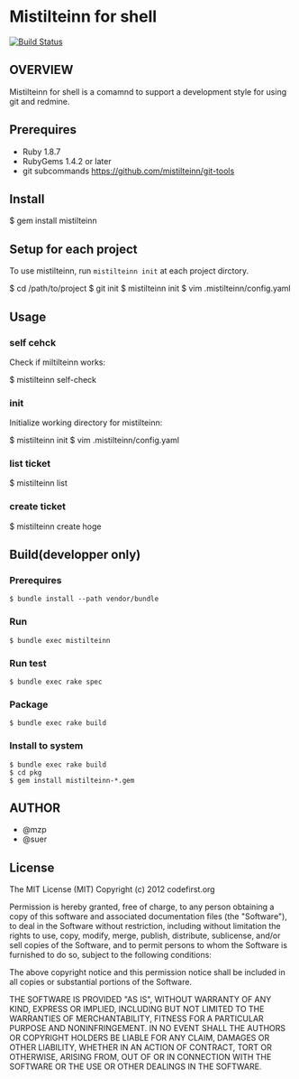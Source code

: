 Mistilteinn for shell
==============================
[![Build Status](https://secure.travis-ci.org/mistilteinn/mistilteinn-shell.png)](http://travis-ci.org/mistilteinn/mistilteinn-shell)

OVERVIEW
------------------------------

Mistilteinn for shell is a comamnd to support a development style for
using git and redmine.

Prerequires
------------------------------

 * Ruby 1.8.7
 * RubyGems 1.4.2 or later
 * git subcommands https://github.com/mistilteinn/git-tools

Install
------------------------------

   $ gem install mistilteinn

Setup for each project
------------------------------

To use mistilteinn, run `mistilteinn init` at each project dirctory.

   $ cd /path/to/project
   $ git init
   $ mistilteinn init
   $ vim .mistilteinn/config.yaml

Usage
------------------------------

### self cehck

Check if miltilteinn works:

   $ mistilteinn self-check

### init

Initialize working directory for mistilteinn:

   $ mistilteinn init
   $ vim .mistilteinn/config.yaml

### list ticket

   $ mistilteinn list

### create ticket

   $ mistilteinn create hoge

Build(developper only)
------------------------------

### Prerequires

    $ bundle install --path vendor/bundle

### Run

    $ bundle exec mistilteinn

### Run test

    $ bundle exec rake spec

### Package

    $ bundle exec rake build

### Install to system

    $ bundle exec rake build
    $ cd pkg
    $ gem install mistilteinn-*.gem

AUTHOR
------------------------------

 * @mzp
 * @suer

License
-----------------------

The MIT License (MIT) Copyright (c) 2012 codefirst.org

Permission is hereby granted, free of charge, to any person obtaining a copy of this software and associated documentation files (the "Software"), to deal in the Software without restriction, including without limitation the rights to use, copy, modify, merge, publish, distribute, sublicense, and/or sell copies of the Software, and to permit persons to whom the Software is furnished to do so, subject to the following conditions:

The above copyright notice and this permission notice shall be included in all copies or substantial portions of the Software.

THE SOFTWARE IS PROVIDED "AS IS", WITHOUT WARRANTY OF ANY KIND, EXPRESS OR IMPLIED, INCLUDING BUT NOT LIMITED TO THE WARRANTIES OF MERCHANTABILITY, FITNESS FOR A PARTICULAR PURPOSE AND NONINFRINGEMENT. IN NO EVENT SHALL THE AUTHORS OR COPYRIGHT HOLDERS BE LIABLE FOR ANY CLAIM, DAMAGES OR OTHER LIABILITY, WHETHER IN AN ACTION OF CONTRACT, TORT OR OTHERWISE, ARISING FROM, OUT OF OR IN CONNECTION WITH THE SOFTWARE OR THE USE OR OTHER DEALINGS IN THE SOFTWARE.


